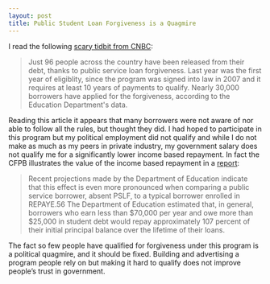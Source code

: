 ```yaml
---
layout: post
title: Public Student Loan Forgiveness is a Quagmire
---
```

I read the following [scary tidbit from CNBC](https://www.cnbc.com/2018/09/21/the-education-department-data-shows-how-rare-loan-forgiveness-is.html):
> Just 96 people across the country have been released from their debt, thanks to public service loan forgiveness. Last year was the first year of eligiblity, since the program was signed into law in 2007 and it requires at least 10 years of payments to qualify. Nearly 30,000 borrowers have applied for the forgiveness, according to the Education Department's data.

Reading this article it appears that many borrowers were not aware of nor able to follow all the rules, but thought they did. I had hoped to participate in this program but my political employment did not qualify and while I do not make as much as my peers in private industry, my government salary does not qualify me for a significantly lower income based repayment. In fact the CFPB illustrates the value of the income based repayment in a [report](https://files.consumerfinance.gov/f/documents/201706_cfpb_PSLF-midyear-report.pdf):

> Recent projections made by the Department of Education indicate that this effect is even more pronounced when comparing a public service borrower, absent PSLF, to a typical borrower enrolled in REPAYE.56 The Department of Education estimated that, in general, borrowers who earn less than $70,000 per year and owe more than $25,000 in student debt would repay approximately 107 percent of their initial principal balance over the lifetime of their loans.

The fact so few people have qualified for forgiveness under this program is a political quagmire, and it should be fixed. Building and advertising a program people rely on but making it hard to qualify does not improve people’s trust in government.
